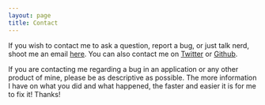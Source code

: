 ```yaml
---
layout: page
title: Contact
---
```

If you wish to contact me to ask a question, report a bug, or just talk nerd, shoot me an email [here](mailto:cocoahero@me.com).  You can also contact me on [Twitter](http://twitter.com/cocoahero) or [Github](http://github.com/cocoahero).

If you are contacting me regarding a bug in an application or any other product of mine, please be as descriptive as possible. The more information I have on what you did and what happened, the faster and easier it is for me to fix it! Thanks!